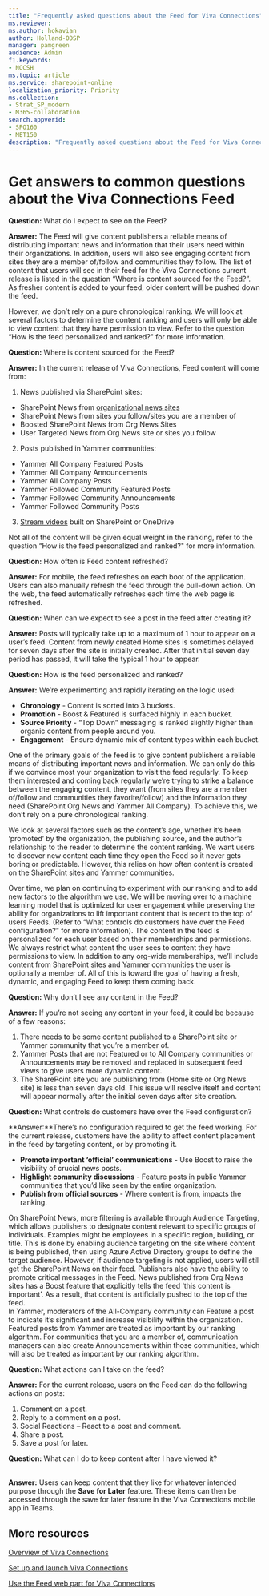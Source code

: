 ```yaml
---
title: "Frequently asked questions about the Feed for Viva Connections"
ms.reviewer: 
ms.author: hokavian
author: Holland-ODSP
manager: pamgreen
audience: Admin
f1.keywords:
- NOCSH
ms.topic: article
ms.service: sharepoint-online
localization_priority: Priority
ms.collection:  
- Strat_SP_modern
- M365-collaboration
search.appverid:
- SPO160
- MET150
description: "Frequently asked questions about the Feed for Viva Connections"
---
```


# Get answers to common questions about the Viva Connections Feed 

**Question:** What do I expect to see on the Feed?
<br>

**Answer:** The Feed will give content publishers a reliable means of distributing important news and information that their users need within their organizations.  In addition, users will also see engaging content from sites they are a member of/follow and communities they follow. The list of content that users will see in their feed for the Viva Connections current release is listed in the question “Where is content sourced for the Feed?”. As fresher content is added to your feed, older content will be pushed down the feed. 

However, we don’t rely on a pure chronological ranking. We will look at several factors to determine the content ranking and users will only be able to view content that they have permission to view. Refer to the question “How is the feed personalized and ranked?" for more information.



**Question:** Where is content sourced for the Feed?
<br>

**Answer:** In the current release of Viva Connections, Feed content will come from:
1. News published via SharePoint sites:
- SharePoint News from [organizational news sites](organization-news-site.md) 
- SharePoint News from sites you follow/sites you are a member of
- Boosted SharePoint News from Org News Sites
- User Targeted News from Org News site or sites you follow
2. Posts published in Yammer communities:
- Yammer All Company Featured Posts
- Yammer All Company Announcements 
- Yammer All Company Posts
- Yammer Followed Community Featured Posts
- Yammer Followed Community Announcements
- Yammer Followed Community Posts
3. [Stream videos](/stream/streamnew/new-stream) built on SharePoint or OneDrive 


Not all of the content will be given equal weight in the ranking, refer to the question “How is the feed personalized and ranked?" for more information.




**Question:** How often is Feed content refreshed? 
<br>

**Answer:** For mobile, the feed refreshes on each boot of the application. Users can also manually refresh the feed through the pull-down action. On the web, the feed automatically refreshes each time the web page is refreshed.



**Question:** When can we expect to see a post in the feed after creating it?
<br>

**Answer:** Posts will typically take up to a maximum of 1 hour to appear on a user’s feed.  Content from newly created Home sites is sometimes delayed for seven days after the site is initially created.  After that initial seven day period has passed, it will take the typical 1 hour to appear.




**Question:** How is the feed personalized and ranked?
<br>

**Answer:** We’re experimenting and rapidly iterating on the logic used:

- **Chronology** - Content is sorted into 3 buckets.
- **Promotion** - Boost & Featured is surfaced highly in each bucket.
- **Source Priority** - “Top Down” messaging is ranked slightly higher than organic content from people around you.
- **Engagement** - Ensure dynamic mix of content types within each bucket.


One of the primary goals of the feed is to give content publishers a reliable means of distributing important news and information. We can only do this if we convince most your organization to visit the feed regularly. To keep them interested and coming back regularly we’re trying to strike a balance between the engaging content, they want (from sites they are a member of/follow and communities they favorite/follow) and the information they need (SharePoint Org News and Yammer All Company).
To achieve this, we don’t rely on a pure chronological ranking.  

We look at several factors such as the content’s age, whether it’s been ‘promoted’ by the organization, the publishing source, and the author’s relationship to the reader to determine the content ranking. We want users to discover new content each time they open the Feed so it never gets boring or predictable. However, this relies on how often content is created on the SharePoint sites and Yammer communities.  

Over time, we plan on continuing to experiment with our ranking and to add new factors to the algorithm we use. We will be moving over to a machine learning model that is optimized for user engagement while preserving the ability for organizations to lift important content that is recent to the top of users Feeds. (Refer to “What controls do customers have over the Feed configuration?” for more information).
The content in the feed is personalized for each user based on their memberships and permissions. We always restrict what content the user sees to content they have permissions to view.  In addition to any org-wide memberships, we’ll include content from SharePoint sites and Yammer communities the user is optionally a member of.  All of this is toward the goal of having a fresh, dynamic, and engaging Feed to keep them coming back.


**Question:** Why don’t I see any content in the Feed?
<br>

**Answer:** If you’re not seeing any content in your feed, it could be because of a few reasons:
1.	There needs to be some content published to a SharePoint site or Yammer community that you’re a member of.  
2.	Yammer Posts that are not Featured or to All Company communities or Announcements may be removed and replaced in subsequent feed views to give users more dynamic content.
3.	The SharePoint site you are publishing from (Home site or Org News site) is less than seven days old.  This issue will resolve itself and content will appear normally after the initial seven days after site creation.



**Question:** What controls do customers have over the Feed configuration?
<br>

**Answer:**There’s no configuration required to get the feed working.  For the current release, customers have the ability to affect content placement in the feed by targeting content, or by promoting it.

- **Promote important ‘official’ communications** - Use Boost to raise the visibility of crucial news posts.
- **Highlight community discussions** - Feature posts in public Yammer communities that you’d like seen by the entire organization.
- **Publish from official sources** - Where content is from, impacts the ranking.

On SharePoint News, more filtering is available through Audience Targeting, which allows publishers to designate content relevant to specific groups of individuals.  Examples might be employees in a specific region, building, or title.  This is done by enabling audience targeting on the site where content is being published, then using Azure Active Directory groups to define the target audience. However, if audience targeting is not applied, users will still get the SharePoint News on their feed. Publishers also have the ability to promote critical messages in the Feed.  News published from Org News sites has a Boost feature that explicitly tells the feed ‘this content is important’.  As a result, that content is artificially pushed to the top of the feed.  
In Yammer, moderators of the All-Company community can Feature a post to indicate it’s significant and increase visibility within the organization.  Featured posts from Yammer are treated as important by our ranking algorithm. For communities that you are a member of, communication managers can also create Announcements within those communities, which will also be treated as important by our ranking algorithm.


**Question:** What actions can I take on the feed?
<br>

**Answer:** For the current release, users on the Feed can do the following actions on posts:
1.	Comment on a post.
2.	Reply to a comment on a post.
3.	Social Reactions – React to a post and comment.
4.	Share a post.
5.	Save a post for later.



**Question:** What can I do to keep content after I have viewed it?  
<br>

**Answer:** Users can keep content that they like for whatever intended purpose through the **Save for Later** feature. These items can then be accessed through the save for later feature in the Viva Connections mobile app in Teams.


## More resources

[Overview of Viva Connections](viva-connections-overview.md)
<br>

[Set up and launch Viva Connections](guide-to-setting-up-viva-connections.md)
<br>

[Use the Feed web part for Viva Connections](https://support.microsoft.com/office/use-the-feed-web-part-for-viva-connections-001fbe90-3778-4801-9ea9-71308711d330)
